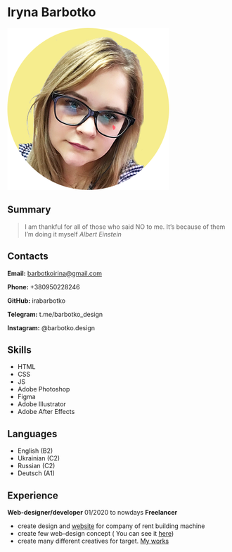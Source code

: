 # Iryna Barbotko
![photo](/photo.png) 

## Summary

> I am thankful for all of those who said NO to me. It’s because of them I’m doing it myself 
> *Albert Einstein*

## Contacts

   **Email:** barbotkoirina@gmail.com
   
   **Phone:** +380950228246
   
   **GitHub:** irabarbotko
   
   **Telegram:** t.me/barbotko_design
   
   **Instagram:** @barbotko.design

## Skills

 - HTML
 - CSS
 - JS
 - Adobe Photoshop
 - Figma
 - Adobe Illustrator
 - Adobe After Effects

## Languages 

 - English (B2)
 - Ukrainian (C2)
 - Russian (C2)
 - Deutsch (A1)

## Experience
**Web-designer/developer** 01/2020 to nowdays
**Freelancer**

 - create design and [website](https://budmeh.com/) for company of rent building machine  
 - create few web-design concept ( You can see it [here](https://www.behance.net/barbotko_design))
 - create many different  creatives for target. [My works](https://drive.google.com/drive/folders/1LbsBUbhAefxKzslhDoL75riyosVzxUHf?usp=sharing)